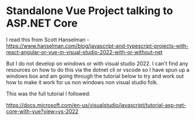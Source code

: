 # Standalone Vue Project talking to ASP.NET Core

I read this from Scott Hanselman  - https://www.hanselman.com/blog/javascript-and-typescript-projects-with-react-angular-or-vue-in-visual-studio-2022-with-or-without-net

But I do not develop on windows or with visual studio 2022. I can't find any resources on how to do this via the dotnet cli or vscode so I have spun up a windows box and am going through the tutorial below to try and work out how to make it work for us non windows non visual studio folk.

This was the full tutorial I followed: 

https://docs.microsoft.com/en-us/visualstudio/javascript/tutorial-asp-net-core-with-vue?view=vs-2022

